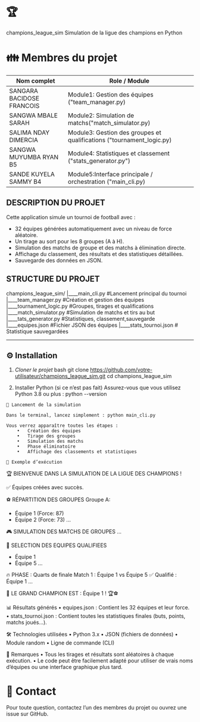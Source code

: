 # 🏆
 champions_league_sim
Simulation de la ligue des champions en Python

# 👪 Membres du projet

| Nom complet               |              Role / Module
|---------------------------|---------------------------------------------
|SANGARA BACIDOSE FRANCOIS  |Module1: Gestion des équipes ("team_manager.py)
|SANGWA MBALE SARAH         |Module2: Simulation de matchs("match_simulator.py)
|SALIMA NDAY DIMERCIA       |Module3: Gestion des groupes et qualifications ("tournament_logic.py)
|SANGWA MUYUMBA RYAN B5     |Module4: Statistiques et classement ("stats_generator.py")
|SANDE KUYELA SAMMY B4      |Module5:Interface principale / orchestration ("main_cli.py)

## DESCRIPTION DU PROJET 
Cette application simule un tournoi de football avec :

- 32 équipes générées automatiquement avec un niveau de force aléatoire.
- Un tirage au sort pour les 8 groupes (A à H).
- Simulation des matchs de groupe et des matchs à élimination directe.
- Affichage du classement, des résultats et des statistiques détaillées.
- Sauvegarde des données en JSON.

## STRUCTURE DU PROJET

champions_league_sim/
|____main_cli.py         #Lancement principal du tournoi
|____team_manager.py     #Création et gestion des équipes
|____tournament_logic.py #Groupes, tirages et qualifications
|____match_simulator.py  #Simulation de matchs et tirs au but
|____tats_generator.py  #Statistiques, classement,sauvegarde
|____equipes.json        #Fichier JSON des équipes
|____stats_tournoi.json  # Statistique sauvegardées

---

## ⚙ Installation

1. *Cloner le projet*
bash
git clone https://github.com/votre-utilisateur/champions_league_sim.git
cd champions_league_sim

3.	Installer Python (si ce n’est pas fait)
Assurez-vous que vous utilisez Python 3.8 ou plus : python --version
```
🚀 Lancement de la simulation

Dans le terminal, lancez simplement : python main_cli.py

Vous verrez apparaître toutes les étapes :
	•	Création des équipes
	•	Tirage des groupes
	•	Simulation des matchs
	•	Phase éliminatoire
	•	Affichage des classements et statistiques

🧪 Exemple d’exécution
```
🏆 BIENVENUE DANS LA SIMULATION DE LA LIGUE DES CHAMPIONS !

✅ Équipes créées avec succès.

⚽ RÉPARTITION DES GROUPES
Groupe A:
 - Équipe 1 (Force: 87)
 - Équipe 2 (Force: 73)
...

🎮 SIMULATION DES MATCHS DE GROUPES
...

🎯 SELECTION DES EQUIPES QUALIFIEES
 - Équipe 1
 - Équipe 5
...

🔥 PHASE : Quarts de finale
Match 1 : Équipe 1 vs Équipe 5
✅ Qualifié : Équipe 1
...

🎉 LE GRAND CHAMPION EST : Équipe 1 ! 🏆⚽

📊 Résultats générés
	•	equipes.json : Contient les 32 équipes et leur force.
	•	stats_tournoi.json : Contient toutes les statistiques finales (buts, points, matchs joués…).

🛠 Technologies utilisées
	•	Python 3.x
	•	JSON (fichiers de données)
	•	Module random
	•	Ligne de commande (CLI)

📌 Remarques
	•	Tous les tirages et résultats sont aléatoires à chaque exécution.
	•	Le code peut être facilement adapté pour utiliser de vrais noms d’équipes ou une interface graphique plus tard.

# 📧 Contact

Pour toute question, contactez l’un des membres du projet ou ouvrez une issue sur GitHub.



